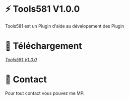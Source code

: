 # :zap: Tools581 V1.0.0

Tools581 est un Plugin d'aide au dévelopement des Plugin

# :jigsaw:  Téléchargement

*[Tools581 V1.0.0](https://github.com/Shape581/Poubelle581/releases/tag/V1.0.0)*

# :postbox:  Contact

Pour tout contact vous pouvez me MP.
